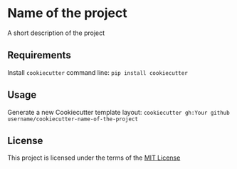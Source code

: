 Name of the project
===================

A short description of the project

Requirements
------------
Install `cookiecutter` command line: `pip install cookiecutter`    

Usage
-----
Generate a new Cookiecutter template layout: `cookiecutter gh:Your github username/cookiecutter-name-of-the-project`    

License
-------
This project is licensed under the terms of the [MIT License](/LICENSE)
